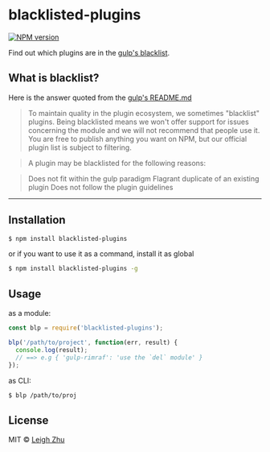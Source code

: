 # blacklisted-plugins
[![NPM version](https://img.shields.io/npm/v/blacklisted-plugins.svg?style=flat)](https://www.npmjs.org/package/blacklisted-plugins)

Find out which plugins are in the [gulp's blacklist](https://github.com/gulpjs/plugins/blob/master/src/blackList.json).

## What is blacklist?
Here is the answer quoted from the [gulp's README.md](https://github.com/gulpjs/plugins#blacklisting)

>To maintain quality in the plugin ecosystem, we sometimes "blacklist" plugins. Being blacklisted means we won't offer support for issues concerning the module and we will not recommend that people use it. You are free to publish anything you want on NPM, but our official plugin list is subject to filtering.

>A plugin may be blacklisted for the following reasons:

>Does not fit within the gulp paradigm
>Flagrant duplicate of an existing plugin
>Does not follow the plugin guidelines

------

## Installation

```bash
$ npm install blacklisted-plugins
```
or if you want to use it as a command, install it as global

```bash
$ npm install blacklisted-plugins -g
```

## Usage

as a module:

```js
const blp = require('blacklisted-plugins');

blp('/path/to/project', function(err, result) {
  console.log(result);
  // ==> e.g { 'gulp-rimraf': 'use the `del` module' }
});
```

as CLI:

```bash
$ blp /path/to/proj
```

## License

MIT © [Leigh Zhu](#)
